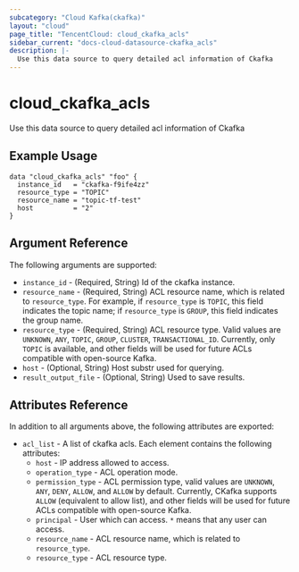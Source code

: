 ```yaml
---
subcategory: "Cloud Kafka(ckafka)"
layout: "cloud"
page_title: "TencentCloud: cloud_ckafka_acls"
sidebar_current: "docs-cloud-datasource-ckafka_acls"
description: |-
  Use this data source to query detailed acl information of Ckafka
---
```


# cloud_ckafka_acls

Use this data source to query detailed acl information of Ckafka

## Example Usage

```hcl
data "cloud_ckafka_acls" "foo" {
  instance_id   = "ckafka-f9ife4zz"
  resource_type = "TOPIC"
  resource_name = "topic-tf-test"
  host          = "2"
}
```

## Argument Reference

The following arguments are supported:

* `instance_id` - (Required, String) Id of the ckafka instance.
* `resource_name` - (Required, String) ACL resource name, which is related to `resource_type`. For example, if `resource_type` is `TOPIC`, this field indicates the topic name; if `resource_type` is `GROUP`, this field indicates the group name.
* `resource_type` - (Required, String) ACL resource type. Valid values are `UNKNOWN`, `ANY`, `TOPIC`, `GROUP`, `CLUSTER`, `TRANSACTIONAL_ID`. Currently, only `TOPIC` is available, and other fields will be used for future ACLs compatible with open-source Kafka.
* `host` - (Optional, String) Host substr used for querying.
* `result_output_file` - (Optional, String) Used to save results.

## Attributes Reference

In addition to all arguments above, the following attributes are exported:

* `acl_list` - A list of ckafka acls. Each element contains the following attributes:
  * `host` - IP address allowed to access.
  * `operation_type` - ACL operation mode.
  * `permission_type` - ACL permission type, valid values are `UNKNOWN`, `ANY`, `DENY`, `ALLOW`, and `ALLOW` by default. Currently, CKafka supports `ALLOW` (equivalent to allow list), and other fields will be used for future ACLs compatible with open-source Kafka.
  * `principal` - User which can access. `*` means that any user can access.
  * `resource_name` - ACL resource name, which is related to `resource_type`.
  * `resource_type` - ACL resource type.


